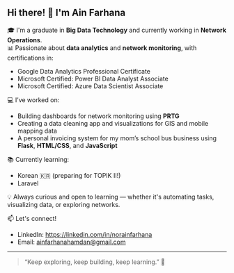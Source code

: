 ## Hi there! 👋 I'm Ain Farhana

🎓 I'm a graduate in **Big Data Technology** and currently working in **Network Operations**.  
📊 Passionate about **data analytics** and **network monitoring**, with certifications in:
- Google Data Analytics Professional Certificate
- Microsoft Certified: Power BI Data Analyst Associate
- Microsoft Certified: Azure Data Scientist Associate
  
💻 I’ve worked on:
- Building dashboards for network monitoring using **PRTG**
- Creating a data cleaning app and visualizations for GIS and mobile mapping data
- A personal invoicing system for my mom’s school bus business using **Flask**, **HTML/CSS**, and **JavaScript**

📚 Currently learning:
- Korean 🇰🇷 (preparing for TOPIK II!)
- Laravel

💡 Always curious and open to learning — whether it's automating tasks, visualizing data, or exploring networks.

📫 Let's connect!
- LinkedIn: https://linkedin.com/in/norainfarhana
- Email: ainfarhanahamdan@gmail.com

---

> “Keep exploring, keep building, keep learning.” 💫

